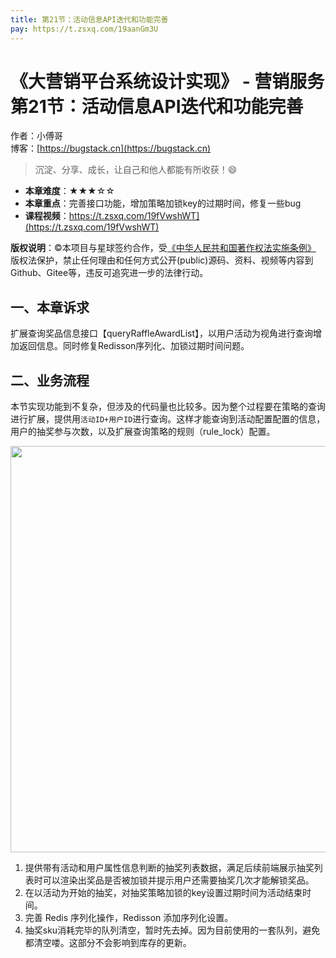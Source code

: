 ```yaml
---
title: 第21节：活动信息API迭代和功能完善
pay: https://t.zsxq.com/19aanGm3U
---
```


# 《大营销平台系统设计实现》 - 营销服务 第21节：活动信息API迭代和功能完善

作者：小傅哥
<br/>博客：[https://bugstack.cn](https://bugstack.cn)

>沉淀、分享、成长，让自己和他人都能有所收获！😄

- **本章难度**：★★★☆☆
- **本章重点**：完善接口功能，增加策略加锁key的过期时间，修复一些bug
- **课程视频**：https://t.zsxq.com/19fVwshWT](https://t.zsxq.com/19fVwshWT)

**版权说明**：©本项目与星球签约合作，受[《中华人民共和国著作权法实施条例》](http://www.gov.cn/zhengce/2020-12/26/content_5573623.htm) 版权法保护，禁止任何理由和任何方式公开(public)源码、资料、视频等内容到Github、Gitee等，违反可追究进一步的法律行动。

## 一、本章诉求

扩展查询奖品信息接口【queryRaffleAwardList】，以用户活动为视角进行查询增加返回信息。同时修复Redisson序列化、加锁过期时间问题。

## 二、业务流程

本节实现功能到不复杂，但涉及的代码量也比较多。因为整个过程要在策略的查询进行扩展，提供用`活动ID+用户ID`进行查询。这样才能查询到活动配置配置的信息，用户的抽奖参与次数，以及扩展查询策略的规则（rule_lock）配置。

<div align="center">
    <img src="https://bugstack.cn/images/article/project/big-market/big-market-28-01.png" width="650px">
</div>

1. 提供带有活动和用户属性信息判断的抽奖列表数据，满足后续前端展示抽奖列表时可以渲染出奖品是否被加锁并提示用户还需要抽奖几次才能解锁奖品。
2. 在以活动为开始的抽奖，对抽奖策略加锁的key设置过期时间为活动结束时间。
3. 完善 Redis 序列化操作，Redisson 添加序列化设置。
4. 抽奖sku消耗完毕的队列清空，暂时先去掉。因为目前使用的一套队列，避免都清空喽。这部分不会影响到库存的更新。

